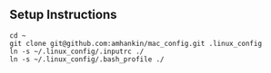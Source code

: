 ## Setup Instructions
```
cd ~
git clone git@github.com:amhankin/mac_config.git .linux_config
ln -s ~/.linux_config/.inputrc ./
ln -s ~/.linux_config/.bash_profile ./
```

